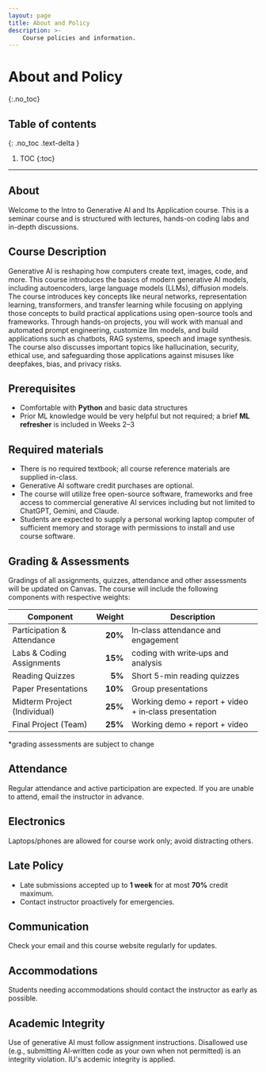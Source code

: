 ```yaml
---
layout: page
title: About and Policy
description: >-
    Course policies and information.
---
```


# About and Policy
{:.no_toc}

## Table of contents
{: .no_toc .text-delta }

1. TOC
{:toc}

---

## About

Welcome to the Intro to Generative AI and Its Application course. This is a seminar course and is structured with lectures, hands-on coding labs and in-depth discussions.

## Course Description

Generative AI is reshaping how computers create text, images, code, and more. This course introduces the basics of modern generative AI models, including autoencoders, large language models (LLMs), diffusion models. The course introduces key concepts like neural networks, representation learning, transformers, and transfer learning while focusing on applying those concepts to build practical applications using open-source tools and frameworks. Through hands-on projects, you will work with manual and automated prompt engineering, customize llm models, and build applications such as chatbots, RAG systems, speech and image synthesis. The course also discusses important topics like hallucination, security, ethical use, and safeguarding those applications against misuses like deepfakes, bias, and privacy risks.

## Prerequisites
- Comfortable with **Python** and basic data structures
- Prior ML knowledge would be very helpful but not required; a brief **ML refresher** is included in Weeks 2–3

## Required materials
- There is no required textbook; all course reference materials are supplied in-class.
- Generative AI software credit purchases are optional.
- The course will utilize free open-source software, frameworks and free access to commercial generative
AI services including but not limited to ChatGPT, Gemini, and Claude.
- Students are expected to supply a personal working laptop computer of sufficient memory and storage with permissions to install and use course software.

## Grading & Assessments
Gradings of all assignments, quizzes, attendance and other assessments will be updated on Canvas. The course will include the following components with respective weights:

| Component | Weight | Description |
|---|---:|---|
| Participation & Attendance | **20%** | In‑class attendance and engagement |
| Labs & Coding Assignments | **15%** | coding with write‑ups and analysis |
| Reading Quizzes | **5%** | Short 5-min reading quizzes |
| Paper Presentations | **10%** | Group presentations |
| Midterm Project (Individual) | **25%** | Working demo + report + video + in‑class presentation |
| Final Project (Team) | **25%** | Working demo + report + video |


*grading assessments are subject to change

## Attendance
Regular attendance and active participation are expected. If you are unable to attend, email the instructor in advance.

## Electronics
Laptops/phones are allowed for course work only; avoid distracting others.

## Late Policy
- Late submissions accepted up to **1 week** for at most **70%** credit maximum.
- Contact instructor proactively for emergencies.

## Communication
Check your email and this course website regularly for updates.

## Accommodations
Students needing accommodations should contact the instructor as early as possible.

## Academic Integrity
Use of generative AI must follow assignment instructions. Disallowed use (e.g., submitting AI‑written code as your own when not permitted) is an integrity violation. IU's acdemic integrity is applied.
